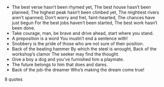  - The best verse hasn’t been rhymed yet, The best house hasn’t been planned, The highest peak hasn’t been climbed yet, The mightiest rivers aren’t spanned; Don’t worry and fret, faint-hearted, The chances have just begun For the best jobs haven’t been started, The best work hasn’t been done.
 - Take courage, man, be brave and drive ahead, start where you stand.
 - A preposition is a word You mustn’t end a sentence with!
 - Snobbery is the pride of those who are not sure of their position.
 - Back of the beating hammer By which the steel is wrought, Back of the workshop’s clamor The seeker may find the thought.
 - Give a boy a dog and you’ve furnished him a playmate.
 - The future belongs to him that does and dares.
 - Back of the job-the dreamer Who’s making the dream come true!

8 quotes